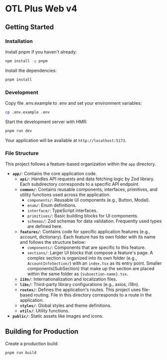 # OTL Plus Web v4

## Getting Started

### Installation

Install pnpm if you haven't already:

```bash
npm install -g pnpm
```

Install the dependencies:

```bash
pnpm install
```

### Development

Copy file .env.example to .env and set your environment variables:

```bash
cp .env.example .env
```

Start the development server with HMR:

```bash
pnpm run dev
```

Your application will be available at `http://localhost:5173`.

### File Structure

This project follows a feature-based organization within the `app` directory.

- **`app/`**: Contains the core application code.
    - **`api/`**: Handles API requests and data fetching logic by Zod library. Each subdirectory corresponds to a
      specific API endpoint.
    - **`common/`**: Contains reusable components, interfaces, primitives, and utility functions used across the
      application.
        - `components/`: Reusable UI components (e.g., Button, Modal).
        - `enum/`: Enum definitions.
        - `interface/`: TypeScript interfaces.
        - `primitives/`: Basic building blocks for UI components.
        - `schemas/`: Zod schemas for data validation. Frequently used types are defined here.
    - **`features/`**: Contains code for specific application features (e.g., account, dictionary). Each feature has its
      own folder with its name and follows the structure below:
        - `components/`: Components that are specific to this feature.
        - `sections/`: Larger UI blocks that compose a feature's page. A complex section is organized into its own
          folder (e.g., `AccountInfoSection/`) with an `index.tsx` as its entry point. Smaller components(SubSection)
          that make up the section are placed within the same folder as `{subsection-name}.tsx`.
    - **`i18n/`**: Internationalization and localization files.
    - **`libs/`**: Third-party library configurations (e.g., axios, i18n).
    - **`routes/`**: Defines the application's routes. This project uses file-based routing. File in this directory
      corresponds to a route in the application.
    - **`styles/`**: Global styles and theme definitions.
    - **`utils/`**: Utility functions.
- **`public/`**: Static assets like images and icons.

## Building for Production

Create a production build:

```bash
pnpm run build
```
